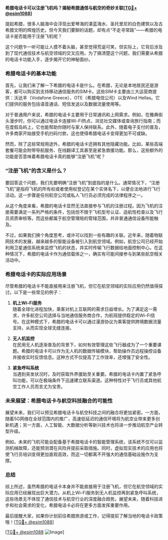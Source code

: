 **希腊电话卡可以注册飞机吗？揭秘希腊通信与航空的奇妙关联[[TG💪+ @esim1088](https://t.me/s/esim1088)]**

提起希腊，很多人脑海中会浮现出爱琴海的湛蓝海水、圣托里尼的白色建筑以及古希腊文明的辉煌历史。但今天我们要聊的话题，却有点“不走寻常路”——希腊的电话卡是否能用于注册飞机呢？

这个问题乍一听可能让人摸不着头脑，甚至觉得荒诞可笑，但实际上，它背后涉及到了现代通信技术与航空领域的交叉应用。为了搞清楚这个问题，我们需要从希腊的电话卡功能入手，逐步揭开它的神秘面纱。

### 希腊电话卡的基本功能

首先，让我们来了解一下希腊的电话卡是什么。在希腊，无论是本地居民还是游客，都可以购买到支持移动通信服务的SIM卡。这些SIM卡主要由三大运营商提供：沃达丰（Vodafone Greece）、OTE（希腊电信公司）以及Wind Hellas。它们提供的服务包括语音通话、短信发送以及数据流量使用等。

对于普通用户来说，希腊的电话卡主要用于日常通讯和上网需求。例如，在雅典街头漫步时，你可以通过电话卡连接Wi-Fi热点，浏览社交媒体或查询旅行指南；而在度假岛屿上，它也能帮助你随时与家人保持联系。此外，随着电子支付的普及，许多商家开始接受手机扫码付款，这也使得希腊电话卡变得更加不可或缺。

然而，除了这些常规用途外，希腊的电话卡还拥有其他隐藏功能。比如，某些高端套餐可能会附带导航服务、在线翻译工具甚至是紧急救援功能。那么，这些额外的功能是否意味着希腊电话卡真的能够“注册飞机”呢？

### “注册飞机”的含义是什么？

要回答这个问题，我们先要明确“注册飞机”到底指的是什么。通常情况下，“注册飞机”是指将飞机的所有权或者使用权登记在某个实体名下，以便合法地进行飞行活动。这一步骤是任何航空公司或私人飞行员必须完成的法律程序之一。

从这个角度来看，希腊的电话卡显然无法直接参与飞机的注册过程。因为飞机的注册需要满足一系列严格的条件，包括但不限于飞机型号认证、适航性检查以及飞行员资质审核等。而这些都属于航空管理局的管辖范围，并非普通通信设备所能触及。

不过，如果我们换个角度思考，或许可以找到一些有趣的关联。近年来，随着物联网技术的发展，越来越多的智能设备被引入到航空领域。例如，航空公司已经开始利用卫星通信系统来监控飞机的状态，并实时传输飞行数据给地面控制中心。在这种情况下，希腊的电话卡作为通信载体之一，确实有可能间接参与到某些航空相关活动中。

### 希腊电话卡的实际应用场景

尽管希腊的电话卡不能直接用来注册飞机，但它在航空领域的实际应用仍然值得探讨。以下是一些常见的例子：

1. **机上Wi-Fi服务**  
   随着全球化进程加快，乘客对机上互联网的需求日益增长。为了满足这一需求，许多航空公司选择与当地通信服务商合作，为航班提供稳定的Wi-Fi信号。在这种模式下，希腊的电话卡可以通过漫游协议为乘客提供跨境数据流量支持，从而实现全球无缝连接。

2. **无人机监控**  
   在民用无人机逐渐普及的背景下，如何有效管理这些飞行器成为了一个重要课题。希腊的电话卡可以作为无人机的数据传输模块，帮助操作员远程操控设备并接收实时反馈信息。这种方式不仅提高了工作效率，还增强了安全性。

3. **紧急呼叫系统**  
   当遇到突发状况时，及时获取外界援助至关重要。希腊的电话卡内置了紧急呼叫功能，可以在极端条件下迅速建立联系渠道。这种特性对于飞行员或其他航空工作人员而言尤为宝贵。

### 未来展望：希腊电话卡与航空科技融合的可能性

展望未来，我们可以预见希腊电话卡与航空科技之间的融合将更加紧密。一方面，随着5G网络在全球范围内的推广，高速低延迟的通信环境将为航空业带来更多创新机遇；另一方面，人工智能、大数据分析等新兴技术也将进一步推动航空产业转型升级。

例如，未来的飞机可能会配备基于希腊电话卡的智能管理系统，该系统不仅可以监测机械故障，还能预测潜在风险并提前采取措施。同时，虚拟现实技术的应用也将使飞行员培训变得更加直观高效，而这一切都离不开强大的通信基础设施作为支撑。

### 总结

综上所述，虽然希腊的电话卡本身并不能直接用于注册飞机，但它在航空领域的实际应用已经展现出巨大潜力。从机上Wi-Fi服务到无人机监控再到紧急呼叫系统，这些场景无不体现了通信技术与航空行业的深度融合趋势。展望未来，随着科技进步和社会需求的变化，希腊电话卡必将在更多方面发挥重要作用。

最后提醒大家，如果你计划前往希腊旅游或工作，记得提前了解当地的电话卡政策哦！[[TG💪+ @esim1088](https://t.me/s/esim1088)]  

[[TG💪+ @esim1088](https://t.me/s/esim1088) ![Image](https://i.postimg.cc/4NQfJmqS/Snipaste-2025-05-13-00-14-12.png)]